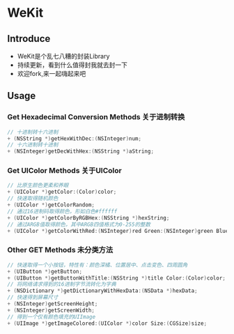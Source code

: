 # WeKit 
## Introduce
- WeKit是个乱七八糟的封装Library
- 持续更新，看到什么值得封我就去封一下
- 欢迎fork,来一起嗨起来吧

## Usage
### Get Hexadecimal Conversion Methods 关于进制转换

``` objective-c 
// 十进制转十六进制
+ (NSString *)getHexWithDec:(NSInteger)num;
// 十六进制转十进制
+ (NSInteger)getDecWithHex:(NSString *)aString;
```

### Get UIColor Methods 关于UIColor

``` objective-c
// 比原生颜色更柔和养眼
+ (UIColor *)getColor:(Color)color;
// 快速取得随机颜色
+ (UIColor *)getColorRandom;
// 通过16进制码取得颜色，形如白色#ffffff
+ (UIColor *)getColorByRGBHex:(NSString *)hexString;
// 通过ARGB值取得颜色，其中ARGB四值格式为0-255的整数
+ (UIColor *)getColorWithRed:(NSInteger)red Green:(NSInteger)green Blue:(NSInteger)blue;
```

### Other GET Methods 未分类方法

``` objective-c
// 快速取得一个小按钮，特性有：颜色深橘、位置居中、点击变色、四周圆角
+ (UIButton *)getButton;
+ (UIButton *)getButtonWithTitle:(NSString *)title Color:(Color)color;
// 将网络请求得到的16进制字节流转化为字典
+ (NSDictionary *)getDictionaryWithHexData:(NSData *)hexData;
// 快速得到屏幕尺寸
+ (NSInteger)getScreenHeight;
+ (NSInteger)getScreenWidth;
// 得到一个仅有颜色填充的UIImage
+ (UIImage *)getImageColored:(UIColor *)color Size:(CGSize)size;
```
